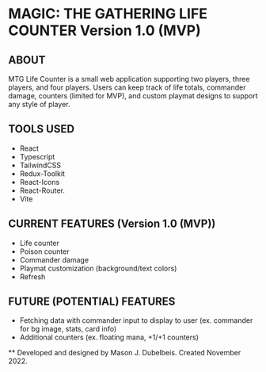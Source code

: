 # MAGIC: THE GATHERING LIFE COUNTER Version 1.0 (MVP)

## ABOUT

MTG Life Counter is a small web application supporting two players, three players, and four players. Users can keep track of life totals, commander damage, counters (limited for MVP), and custom playmat designs to support any style of player. 

## TOOLS USED

- React
- Typescript 
- TailwindCSS
- Redux-Toolkit
- React-Icons
- React-Router.
- Vite

## CURRENT FEATURES (Version 1.0 (MVP))

- Life counter
- Poison counter
- Commander damage
- Playmat customization (background/text colors)
- Refresh


## FUTURE (POTENTIAL) FEATURES
- Fetching data with commander input  to display to user (ex. commander for bg image, stats, card info)
- Additional counters (ex. floating mana, +1/+1 counters)

 
 ** Developed and designed by Mason J. Dubelbeis. Created November 2022.